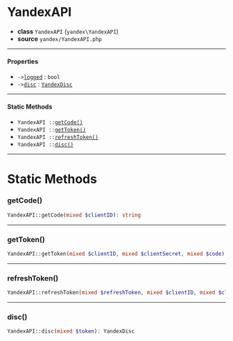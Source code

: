 # YandexAPI

- **class** `YandexAPI` (`yandex\YandexAPI`)
- **source** `yandex/YandexAPI.php`

---

#### Properties

- `->`[`logged`](#prop-logged) : `bool`
- `->`[`disc`](#prop-disc) : [`YandexDisc`](https://github.com/silentdeath76/jphp-yandex-disc/blob/master/api-docs/classes/yandex/api/YandexDisc.md)

---

#### Static Methods

- `YandexAPI ::`[`getCode()`](#method-getcode)
- `YandexAPI ::`[`getToken()`](#method-gettoken)
- `YandexAPI ::`[`refreshToken()`](#method-refreshtoken)
- `YandexAPI ::`[`disc()`](#method-disc)

---
# Static Methods

<a name="method-getcode"></a>

### getCode()
```php
YandexAPI::getCode(mixed $clientID): string
```

---

<a name="method-gettoken"></a>

### getToken()
```php
YandexAPI::getToken(mixed $clientID, mixed $clientSecret, mixed $code): TokenDTO
```

---

<a name="method-refreshtoken"></a>

### refreshToken()
```php
YandexAPI::refreshToken(mixed $refreshToken, mixed $clientID, mixed $clientSecret): TokenDTO
```

---

<a name="method-disc"></a>

### disc()
```php
YandexAPI::disc(mixed $token): YandexDisc
```